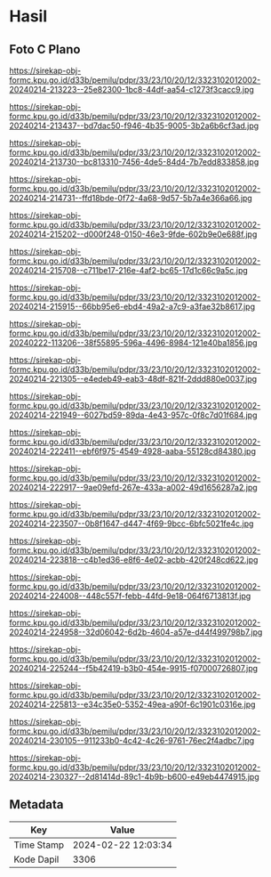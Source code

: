 # Hasil

## Foto C Plano

https://sirekap-obj-formc.kpu.go.id/d33b/pemilu/pdpr/33/23/10/20/12/3323102012002-20240214-213223--25e82300-1bc8-44df-aa54-c1273f3cacc9.jpg

https://sirekap-obj-formc.kpu.go.id/d33b/pemilu/pdpr/33/23/10/20/12/3323102012002-20240214-213437--bd7dac50-f946-4b35-9005-3b2a6b6cf3ad.jpg

https://sirekap-obj-formc.kpu.go.id/d33b/pemilu/pdpr/33/23/10/20/12/3323102012002-20240214-213730--bc813310-7456-4de5-84d4-7b7edd833858.jpg

https://sirekap-obj-formc.kpu.go.id/d33b/pemilu/pdpr/33/23/10/20/12/3323102012002-20240214-214731--ffd18bde-0f72-4a68-9d57-5b7a4e366a66.jpg

https://sirekap-obj-formc.kpu.go.id/d33b/pemilu/pdpr/33/23/10/20/12/3323102012002-20240214-215202--d000f248-0150-46e3-9fde-602b9e0e688f.jpg

https://sirekap-obj-formc.kpu.go.id/d33b/pemilu/pdpr/33/23/10/20/12/3323102012002-20240214-215708--c711be17-216e-4af2-bc65-17d1c66c9a5c.jpg

https://sirekap-obj-formc.kpu.go.id/d33b/pemilu/pdpr/33/23/10/20/12/3323102012002-20240214-215915--66bb95e6-ebd4-49a2-a7c9-a3fae32b8617.jpg

https://sirekap-obj-formc.kpu.go.id/d33b/pemilu/pdpr/33/23/10/20/12/3323102012002-20240222-113206--38f55895-596a-4496-8984-121e40ba1856.jpg

https://sirekap-obj-formc.kpu.go.id/d33b/pemilu/pdpr/33/23/10/20/12/3323102012002-20240214-221305--e4edeb49-eab3-48df-821f-2ddd880e0037.jpg

https://sirekap-obj-formc.kpu.go.id/d33b/pemilu/pdpr/33/23/10/20/12/3323102012002-20240214-221949--6027bd59-89da-4e43-957c-0f8c7d01f684.jpg

https://sirekap-obj-formc.kpu.go.id/d33b/pemilu/pdpr/33/23/10/20/12/3323102012002-20240214-222411--ebf6f975-4549-4928-aaba-55128cd84380.jpg

https://sirekap-obj-formc.kpu.go.id/d33b/pemilu/pdpr/33/23/10/20/12/3323102012002-20240214-222917--9ae09efd-267e-433a-a002-49d1656287a2.jpg

https://sirekap-obj-formc.kpu.go.id/d33b/pemilu/pdpr/33/23/10/20/12/3323102012002-20240214-223507--0b8f1647-d447-4f69-9bcc-6bfc5021fe4c.jpg

https://sirekap-obj-formc.kpu.go.id/d33b/pemilu/pdpr/33/23/10/20/12/3323102012002-20240214-223818--c4b1ed36-e8f6-4e02-acbb-420f248cd622.jpg

https://sirekap-obj-formc.kpu.go.id/d33b/pemilu/pdpr/33/23/10/20/12/3323102012002-20240214-224008--448c557f-febb-44fd-9e18-064f6713813f.jpg

https://sirekap-obj-formc.kpu.go.id/d33b/pemilu/pdpr/33/23/10/20/12/3323102012002-20240214-224958--32d06042-6d2b-4604-a57e-d44f499798b7.jpg

https://sirekap-obj-formc.kpu.go.id/d33b/pemilu/pdpr/33/23/10/20/12/3323102012002-20240214-225244--f5b42419-b3b0-454e-9915-f07000726807.jpg

https://sirekap-obj-formc.kpu.go.id/d33b/pemilu/pdpr/33/23/10/20/12/3323102012002-20240214-225813--e34c35e0-5352-49ea-a90f-6c1901c0316e.jpg

https://sirekap-obj-formc.kpu.go.id/d33b/pemilu/pdpr/33/23/10/20/12/3323102012002-20240214-230105--911233b0-4c42-4c26-9761-76ec2f4adbc7.jpg

https://sirekap-obj-formc.kpu.go.id/d33b/pemilu/pdpr/33/23/10/20/12/3323102012002-20240214-230327--2d81414d-89c1-4b9b-b600-e49eb4474915.jpg


## Metadata

| Key        | Value               |
| ---------- | ------------------- |
| Time Stamp | 2024-02-22 12:03:34 |
| Kode Dapil | 3306                |




